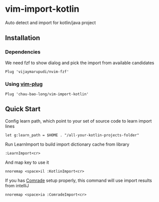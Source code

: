 # vim-import-kotlin
Auto detect and import for kotlin/java project

## Installation

### Dependencies

We need fzf to show dialog and pick the import from available candidates
```vim
Plug 'vijaymarupudi/nvim-fzf'
```

### Using [vim-plug](https://github.com/junegunn/vim-plug)

```vim
Plug 'chau-bao-long/vim-import-kotlin'
```

## Quick Start
Config learn path, which point to your set of source code to learn import lines
```vim
let g:learn_path = $HOME . "/all-your-kotlin-projects-folder"
```
Run LearnImport to build import dictionary cache from library
```vim
:LearnImport<cr>
```
And map key to use it
```vim
nnoremap <space>il :KotlinImport<cr>
```
If you has [Comrade](https://github.com/beeender/Comrade) setup properly, this command will use import results from intelliJ
```vim
nnoremap <space>ia :ComradeImport<cr>
```
